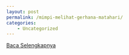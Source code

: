 ```yaml
---
layout: post
permalink: /mimpi-melihat-gerhana-matahari/
categories:
    - Uncategorized
---
```


[Baca Selengkapnya](/07)